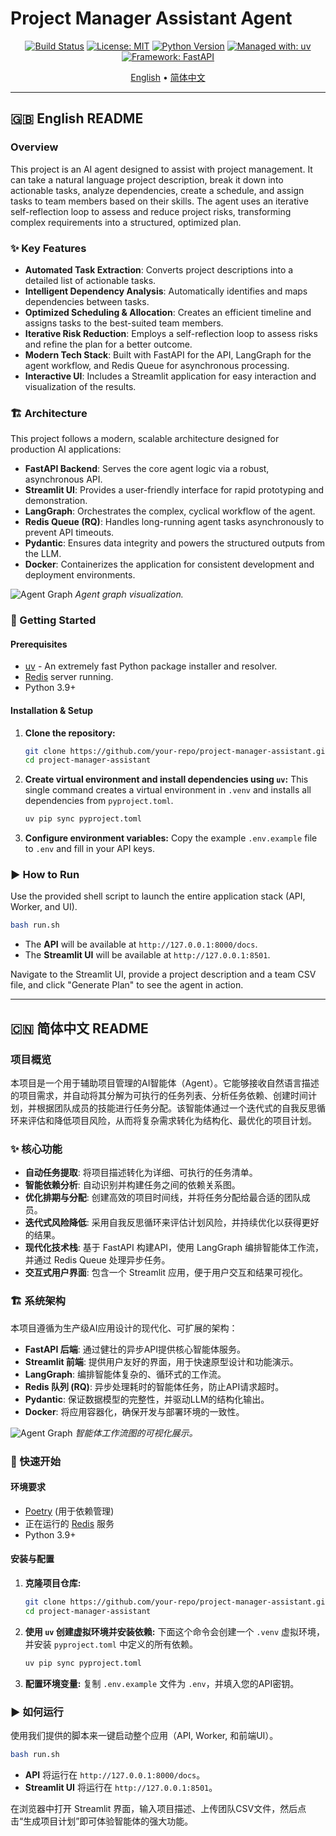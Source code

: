 # Project Manager Assistant Agent

<div align="center">

[![Build Status](https://img.shields.io/badge/build-passing-brightgreen)](https://github.com/)
[![License: MIT](https://img.shields.io/badge/License-MIT-yellow.svg)](https://opensource.org/licenses/MIT)
[![Python Version](https://img.shields.io/badge/python-3.9%2B-blue)](https://www.python.org/)
[![Managed with: uv](https://img.shields.io/badge/managed%20with-uv-ef.svg)](https://github.com/astral-sh/uv)
[![Framework: FastAPI](https://img.shields.io/badge/Framework-FastAPI-teal)](https://fastapi.tiangolo.com/)

</div>

<p align="center">
  <a href="#-english-readme">English</a> •
  <a href="#-简体中文-readme">简体中文</a>
</p>

---

## 🇬🇧 English README

### Overview

This project is an AI agent designed to assist with project management. It can take a natural language project description, break it down into actionable tasks, analyze dependencies, create a schedule, and assign tasks to team members based on their skills. The agent uses an iterative self-reflection loop to assess and reduce project risks, transforming complex requirements into a structured, optimized plan.

### ✨ Key Features

-   **Automated Task Extraction**: Converts project descriptions into a detailed list of actionable tasks.
-   **Intelligent Dependency Analysis**: Automatically identifies and maps dependencies between tasks.
-   **Optimized Scheduling & Allocation**: Creates an efficient timeline and assigns tasks to the best-suited team members.
-   **Iterative Risk Reduction**: Employs a self-reflection loop to assess risks and refine the plan for a better outcome.
-   **Modern Tech Stack**: Built with FastAPI for the API, LangGraph for the agent workflow, and Redis Queue for asynchronous processing.
-   **Interactive UI**: Includes a Streamlit application for easy interaction and visualization of the results.

### 🏗️ Architecture

This project follows a modern, scalable architecture designed for production AI applications:

-   **FastAPI Backend**: Serves the core agent logic via a robust, asynchronous API.
-   **Streamlit UI**: Provides a user-friendly interface for rapid prototyping and demonstration.
-   **LangGraph**: Orchestrates the complex, cyclical workflow of the agent.
-   **Redis Queue (RQ)**: Handles long-running agent tasks asynchronously to prevent API timeouts.
-   **Pydantic**: Ensures data integrity and powers the structured outputs from the LLM.
-   **Docker**: Containerizes the application for consistent development and deployment environments.

![Agent Graph](https://raw.githubusercontent.com/langchain-ai/langgraph/main/docs/static/img/compiler_xray.png)
*Agent graph visualization.*

### 🚀 Getting Started

#### Prerequisites

-   [uv](https://github.com/astral-sh/uv) - An extremely fast Python package installer and resolver.
-   [Redis](https://redis.io/topics/quickstart) server running.
-   Python 3.9+

#### Installation & Setup

1.  **Clone the repository:**
    ```bash
    git clone https://github.com/your-repo/project-manager-assistant.git
    cd project-manager-assistant
    ```

2.  **Create virtual environment and install dependencies using `uv`:**
    This single command creates a virtual environment in `.venv` and installs all dependencies from `pyproject.toml`.
    ```bash
    uv pip sync pyproject.toml
    ```

3.  **Configure environment variables:**
    Copy the example `.env.example` file to `.env` and fill in your API keys.

### ▶️ How to Run

Use the provided shell script to launch the entire application stack (API, Worker, and UI).

```bash
bash run.sh
```

-   The **API** will be available at `http://127.0.0.1:8000/docs`.
-   The **Streamlit UI** will be available at `http://127.0.0.1:8501`.

Navigate to the Streamlit UI, provide a project description and a team CSV file, and click "Generate Plan" to see the agent in action.

---

## 🇨🇳 简体中文 README

### 项目概览

本项目是一个用于辅助项目管理的AI智能体（Agent）。它能够接收自然语言描述的项目需求，并自动将其分解为可执行的任务列表、分析任务依赖、创建时间计划，并根据团队成员的技能进行任务分配。该智能体通过一个迭代式的自我反思循环来评估和降低项目风险，从而将复杂需求转化为结构化、最优化的项目计划。

### ✨ 核心功能

-   **自动任务提取**: 将项目描述转化为详细、可执行的任务清单。
-   **智能依赖分析**: 自动识别并构建任务之间的依赖关系图。
-   **优化排期与分配**: 创建高效的项目时间线，并将任务分配给最合适的团队成员。
-   **迭代式风险降低**: 采用自我反思循环来评估计划风险，并持续优化以获得更好的结果。
-   **现代化技术栈**: 基于 FastAPI 构建API，使用 LangGraph 编排智能体工作流，并通过 Redis Queue 处理异步任务。
-   **交互式用户界面**: 包含一个 Streamlit 应用，便于用户交互和结果可视化。

### 🏗️ 系统架构

本项目遵循为生产级AI应用设计的现代化、可扩展的架构：

-   **FastAPI 后端**: 通过健壮的异步API提供核心智能体服务。
-   **Streamlit 前端**: 提供用户友好的界面，用于快速原型设计和功能演示。
-   **LangGraph**: 编排智能体复杂的、循环式的工作流。
-   **Redis 队列 (RQ)**: 异步处理耗时的智能体任务，防止API请求超时。
-   **Pydantic**: 保证数据模型的完整性，并驱动LLM的结构化输出。
-   **Docker**: 将应用容器化，确保开发与部署环境的一致性。

![Agent Graph](https://raw.githubusercontent.com/langchain-ai/langgraph/main/docs/static/img/compiler_xray.png)
*智能体工作流图的可视化展示。*

### 🚀 快速开始

#### 环境要求

-   [Poetry](https://python-poetry.org/) (用于依赖管理)
-   正在运行的 [Redis](https://redis.io/topics/quickstart) 服务
-   Python 3.9+

#### 安装与配置

1.  **克隆项目仓库:**
    ```bash
    git clone https://github.com/your-repo/project-manager-assistant.git
    cd project-manager-assistant
    ```

2.  **使用 `uv` 创建虚拟环境并安装依赖:**
    下面这个命令会创建一个 `.venv` 虚拟环境，并安装 `pyproject.toml` 中定义的所有依赖。
    ```bash
    uv pip sync pyproject.toml
    ```

3.  **配置环境变量:**
    复制 `.env.example` 文件为 `.env`，并填入您的API密钥。

### ▶️ 如何运行

使用我们提供的脚本来一键启动整个应用（API, Worker, 和前端UI）。

```bash
bash run.sh
```

-   **API** 将运行在 `http://127.0.0.1:8000/docs`。
-   **Streamlit UI** 将运行在 `http://127.0.0.1:8501`。

在浏览器中打开 Streamlit 界面，输入项目描述、上传团队CSV文件，然后点击“生成项目计划”即可体验智能体的强大功能。
